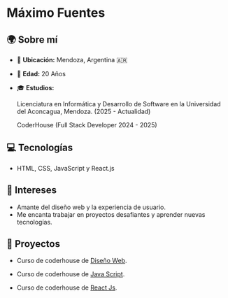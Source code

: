 # Máximo Fuentes

## 🌍 Sobre mí

- 📍 **Ubicación:** Mendoza, Argentina 🇦🇷
- 🎂 **Edad:** 20 Años
- 🎓 **Estudios:**

   Licenciatura en Informática y Desarrollo de Software en la Universidad del Aconcagua, Mendoza. (2025 - Actualidad)
   
   CoderHouse (Full Stack Developer 2024 - 2025)

## 💻 Tecnologías

- HTML, CSS, JavaScript y React.js

## 🎨 Intereses

- Amante del diseño web y la experiencia de usuario.
- Me encanta trabajar en proyectos desafiantes y aprender nuevas tecnologías.

## 🔹 Proyectos

- Curso de coderhouse de [Diseño Web](https://github.com/maxifuentes2/proyecto-final-fuentes).

- Curso de coderhouse de [Java Script](https://github.com/maxifuentes2/proyectoFinalFuentes).

- Curso de coderhouse de [React Js](https://github.com/maxifuentes2/proyecto-final-fuentes-reactjs).

